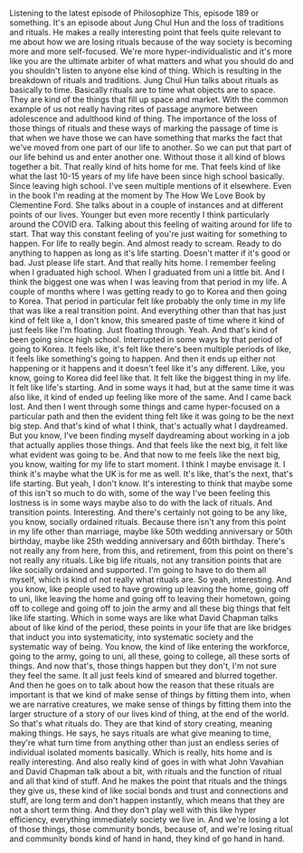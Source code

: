 Listening to the latest episode of Philosophize This, episode 189 or something.
It's an episode about Jung Chul Hun and the loss of traditions and rituals.
He makes a really interesting point that feels quite relevant to me about how we are losing rituals because of the way society is becoming more and more self-focused.
We're more hyper-individualistic and it's more like you are the ultimate arbiter of what matters and what you should do and you shouldn't listen to anyone else kind of thing.
Which is resulting in the breakdown of rituals and traditions.
Jung Chul Hun talks about rituals as basically to time.
Basically rituals are to time what objects are to space.
They are kind of the things that fill up space and market.
With the common example of us not really having rites of passage anymore between adolescence and adulthood kind of thing.
The importance of the loss of those things of rituals and these ways of marking the passage of time is that when we have those we can have something that marks the fact that we've moved from one part of our life to another.
So we can put that part of our life behind us and enter another one.
Without those it all kind of blows together a bit.
That really kind of hits home for me. That feels kind of like what the last 10-15 years of my life have been since high school basically.
Since leaving high school.
I've seen multiple mentions of it elsewhere. Even in the book I'm reading at the moment by The How We Love Book by Clementine Ford.
She talks about in a couple of instances and at different points of our lives.
Younger but even more recently I think particularly around the COVID era. Talking about this feeling of waiting around for life to start.
That way this constant feeling of you're just waiting for something to happen. For life to really begin.
And almost ready to scream. Ready to do anything to happen as long as it's life starting.
Doesn't matter if it's good or bad. Just please life start.
And that really hits home.
I remember feeling when I graduated high school. When I graduated from uni a little bit. And I think the biggest one was when I was leaving from that period in my life.
A couple of months where I was getting ready to go to Korea and then going to Korea. That period in particular felt like probably the only time in my life that was like a real transition point.
And everything other than that has just kind of felt like a, I don't know, this smeared paste of time where it kind of just feels like I'm floating.
Just floating through.
Yeah.
And that's kind of been going since high school. Interrupted in some ways by that period of going to Korea.
It feels like, it's felt like there's been multiple periods of like, it feels like something's going to happen.
And then it ends up either not happening or it happens and it doesn't feel like it's any different.
Like, you know, going to Korea did feel like that. It felt like the biggest thing in my life. It felt like life's starting.
And in some ways it had, but at the same time it was also like, it kind of ended up feeling like more of the same.
And I came back lost.
And then I went through some things and came hyper-focused on a particular path and then the evident thing felt like it was going to be the next big step.
And that's kind of what I think, that's actually what I daydreamed. But you know, I've been finding myself daydreaming about working in a job that actually applies those things.
And that feels like the next big, it felt like what evident was going to be. And that now to me feels like the next big, you know, waiting for my life to start moment.
I think I maybe envisage it. I think it's maybe what the UK is for me as well. It's like, that's the next, that's life starting.
But yeah, I don't know. It's interesting to think that maybe some of this isn't so much to do with, some of the way I've been feeling this lostness is in some ways maybe also to do with the lack of rituals.
And transition points. Interesting.
And there's certainly not going to be any like, you know, socially ordained rituals.
Because there isn't any from this point in my life other than marriage, maybe like 50th wedding anniversary or 50th birthday, maybe like 25th wedding anniversary and 60th birthday.
There's not really any from here, from this, and retirement, from this point on there's not really any rituals.
Like big life rituals, not any transition points that are like socially ordained and supported.
I'm going to have to do them all myself, which is kind of not really what rituals are.
So yeah, interesting. And you know, like people used to have growing up leaving the home, going off to uni, like leaving the home and going off to leaving their hometown, going off to college and going off to join the army and all these big things that felt like life starting.
Which in some ways are like what David Chapman talks about of like kind of the period, these points in your life that are like bridges that induct you into systematicity, into systematic society and the systematic way of being.
You know, the kind of like entering the workforce, going to the army, going to uni, all these, going to college, all these sorts of things.
And now that's, those things happen but they don't, I'm not sure they feel the same. It all just feels kind of smeared and blurred together.
And then he goes on to talk about how the reason that these rituals are important is that we kind of make sense of things by fitting them into, when we are narrative creatures, we make sense of things by fitting them into the larger structure of a story of our lives kind of thing, at the end of the world.
So that's what rituals do. They are that kind of story creating, meaning making things.
He says, he says rituals are what give meaning to time, they're what turn time from anything other than just an endless series of individual isolated moments basically. Which is really, hits home and is really interesting.
And also really kind of goes in with what John Vavahian and David Chapman talk about a bit, with rituals and the function of ritual and all that kind of stuff.
And he makes the point that rituals and the things they give us, these kind of like social bonds and trust and connections and stuff, are long term and don't happen instantly, which means that they are not a short term thing.
And they don't play well with this like hyper efficiency, everything immediately society we live in. And we're losing a lot of those things, those community bonds, because of, and we're losing ritual and community bonds kind of hand in hand, they kind of go hand in hand.

